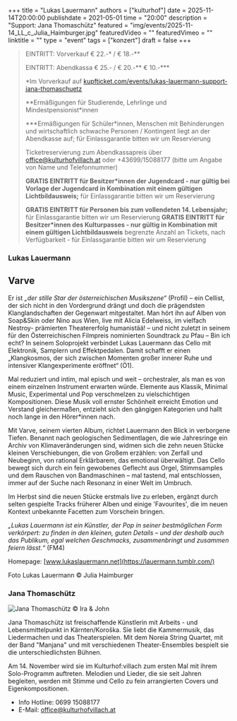 +++
title = "Lukas Lauermann"
authors = ["kulturhof"]
date = 2025-11-14T20:00:00
publishdate = 2021-05-01
time = "20:00"
description = "Support: Jana Thomaschütz"
featured = "img/events/2025-11-14_LL_c_Julia_Haimburger.jpg"
featuredVideo = ""
featuredVimeo = ""
linktitle = ""
type = "event"
tags = ["konzert"]
draft = false
+++

> EINTRITT: Vorverkauf € 22.-\* / € 18.-\*\*
> 
> EINTRITT: Abendkassa € 25.- / € 20.-\*\* € 10.-\*\*\*
>
> \*Im Vorverkauf auf [kupfticket.com/events/lukas-lauermann-support-jana-thomaschuetz](https://kupfticket.com/events/lukas-lauermann-support-jana-thomaschuetz)
>
> \*\*Ermäßigungen für Studierende, Lehrlinge und Mindestpensionist\*innen
> 
> \*\*\*Ermäßigungen für Schüler\*innen, Menschen mit Behinderungen und wirtschaftlich schwache Personen / Kontingent liegt an der Abendkasse auf; für Einlassgarantie bitten wir um Reservierung
>
> Ticketreservierung zum Abendkassapreis über office@kulturhofvillach.at oder +43699/15088177 (bitte um Angabe von Name und Telefonnummer)
>
> **GRATIS EINTRITT für Besitzer\*innen der Jugendcard - nur gültig bei Vorlage der Jugendcard in Kombination mit einem gültigen Lichtbildausweis;** für Einlassgarantie bitten wir um Reservierung
>
> **GRATIS EINTRITT für Personen bis zum vollendeten 14. Lebensjahr;** für Einlassgarantie bitten wir um Reservierung
> **GRATIS EINTRITT für Besitzer\*innen des Kulturpasses - nur gültig in Kombination mit einem gültigen Lichtbildausweis** begrenzte Anzahl an Tickets, nach Verfügbarkeit - für Einlassgarantie bitten wir um Reservierung



### Lukas Lauermann 
## Varve

Er ist *„der stille Star der österreichischen Musikszene“* (Profil) – ein Cellist, der sich nicht in den Vordergrund drängt und doch die prägendsten Klanglandschaften der Gegenwart mitgestaltet. Man hört ihn auf Alben von Soap&Skin oder Nino aus Wien, live mit Alicia Edelweiss, im vielfach Nestroy- prämierten Theatererfolg humanistää! – und nicht zuletzt in seinem für den Österreichischen Filmpreis nominierten Soundtrack zu Pfau – Bin ich echt?
In seinem Soloprojekt verbindet Lukas Lauermann das Cello mit Elektronik, Samplern und Effektpedalen. Damit schafft er einen „Klangkosmos, der sich zwischen Momenten großer innerer Ruhe und intensiver Klangexperimente eröffnet“ (Ö1).

Mal reduziert und intim, mal episch und weit – orchestraler, als man es von einem einzelnen Instrument erwarten würde. Elemente aus Klassik, Minimal Music, Experimental und Pop verschmelzen zu vielschichtigen Kompositionen. Diese Musik voll ernster Schönheit erreicht Emotion und Verstand gleichermaßen, entzieht sich den gängigen Kategorien und hallt noch lange in den Hörer*innen nach.

Mit Varve, seinem vierten Album, richtet Lauermann den Blick in verborgene Tiefen. Benannt nach geologischen Sedimentlagen, die wie Jahresringe ein Archiv von Klimaveränderungen sind, widmen sich die zehn neuen Stücke kleinen Verschiebungen, die von Großem erzählen: von Zerfall und Neubeginn, von rational Erklärbarem, das emotional überwältigt.
Das Cello bewegt sich durch ein fein gewobenes Geflecht aus Orgel, Stimmsamples und dem Rauschen von Bandmaschinen – mal tastend, mal entschlossen, immer auf der Suche nach Resonanz in einer Welt im Umbruch.

Im Herbst sind die neuen Stücke erstmals live zu erleben, ergänzt durch selten gespielte Tracks früherer Alben und einige 'Favourites', die im neuen Kontext unbekannte Facetten zum Vorschein bringen.

*„Lukas Lauermann ist ein Künstler, der Pop in seiner bestmöglichen Form verkörpert: zu finden in den kleinen, guten Details – und der deshalb auch das Publikum, egal welchen Geschmacks, zusammenbringt und zusammen feiern lässt.“* (FM4)

Homepage: [www.lukaslauermann.net](https://lauermann.tumblr.com/)

Foto Lukas Lauermann © Julia Haimburger

### Jana Thomaschütz

![Jana Thomaschütz](/img/events/2025-11-14_JanaThomaschuetz_c_IraUndJohn.jpg)
© Ira & John

Jana Thomaschütz ist freischaffende Künstlerin mit Arbeits - und Lebensmittelpunkt in Kärnten/Koroška. Sie liebt die Kammermusik, das Liedermachen und das Theaterspielen.
Mit dem Noreia String Quartet, mit der Band "Manjana" und mit verschiedenen Theater-Ensembles bespielt sie die unterschiedlichsten Bühnen.

Am 14. November wird sie im Kulturhof:villach zum ersten Mal mit ihrem Solo-Programm auftreten. Melodien und Lieder, die sie seit Jahren begleiten, werden mit Stimme und Cello zu fein arrangierten Covers und Eigenkompositionen.



- Info Hotline: 0699 15088177 
- E-Mail: office@kulturhofvillach.at
